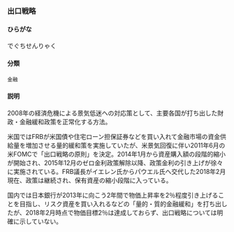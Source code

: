 <div style="display:none;">

## [あ行](securities-terms?id=あ行)
## [か行](securities-terms?id=か行)
## [さ行](securities-terms?id=さ行)
## [た行](securities-terms?id=た行)

</div>

### 出口戦略

#### ひらがな

でぐちせんりゃく

#### 分類

`金融`

#### 説明

2008年の経済危機による景気低迷への対応策として、主要各国が打ち出した財政・金融緩和政策を正常化する方法。 
 
米国ではFRBが米国債や住宅ローン担保証券などを買い入れて金融市場の資金供給量を増加させる量的緩和策を実施していたが、米景気回復に伴い2011年6月の米FOMCで「出口戦略の原則」を決定。2014年1月から資産購入額の段階的縮小が開始され、2015年12月のゼロ金利政策解除以降、政策金利の引き上げが徐々に実施されている。FRB議長がイエレン氏からパウエル氏へ交代した2018年2月現在、政策は継続され、保有資産の縮小段階に入っている。 
 
国内では日本銀行が2013年に向こう2年間で物価上昇率を2％程度引き上げることを目指し、リスク資産を買い入れるなどの「量的・質的金融緩和」を打ち出したが、2018年2月時点で物価目標2％は達成しておらず、出口戦略については明確に示していない。

<div style="display:none;">

## [な行](securities-terms?id=な行)
## [は行](securities-terms?id=は行)
## [ま行](securities-terms?id=ま行)
## [や行](securities-terms?id=や行)
## [ら行](securities-terms?id=ら行)
## [わ行](securities-terms?id=わ行)
## [英数字・記号](securities-terms?id=英数字・記号)

</div>

